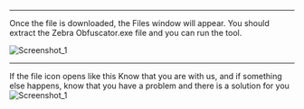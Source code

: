 -------------------------
Once the file is downloaded, the Files window will appear. You should extract the Zebra Obfuscator.exe file and you can run the tool.

![Screenshot_1](https://github.com/user-attachments/assets/09164121-0344-446d-ab19-138259d80a45)

-------------------------
If the file icon opens like this
Know that you are with us, and if something else happens, know that you have a problem and there is a solution for you
![Screenshot_1](https://github.com/user-attachments/assets/a1363131-21cf-45f5-91a1-a692308c1a5d)
